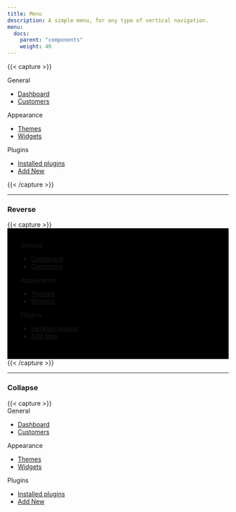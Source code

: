 ```yaml
---
title: Menu
description: A simple menu, for any type of vertical navigation.
menu:
  docs:
    parent: "components"
    weight: 40
---
```


{{< capture >}}
<aside class="menu">
  <div class="menu-group">
    <div class="menu-header">General</div>
    <ul class="menu-list">
      <li><a class="menu-item" href="#">Dashboard</a></li>
      <li><a class="menu-item" href="#">Customers</a></li>
    </ul>
  </div>
  <div class="menu-group">
    <div class="menu-header">Appearance</div>
    <ul class="menu-list">
      <li><a class="menu-item" href="#">Themes</a></li>
      <li><a class="menu-item" href="#">Widgets</a></li>
    </ul>
  </div>
  <div class="menu-group">
    <div class="menu-header">Plugins</div>
    <ul class="menu-list">
      <li><a class="menu-item" href="#">Installed plugins</a></li>
      <li><a class="menu-item" href="#">Add New</a></li>
    </ul>
  </div>
</aside>
{{< /capture >}}

<hr>
<h3 class="cd-title">Reverse</h3>
{{< capture >}}
<div style="background: #000; padding: 30px;">
  <aside class="menu menu-reverse">
    <div class="menu-group">
      <div class="menu-header">General</div>
      <ul class="menu-list">
        <li><a href="#">Dashboard</a></li>
        <li><a href="#">Customers</a></li>
      </ul>
    </div>
    <div class="menu-group">
      <div class="menu-header">Appearance</div>
      <ul class="menu-list">
        <li><a href="#">Themes</a></li>
        <li><a href="#">Widgets</a></li>
      </ul>
    </div>
    <div class="menu-group">
      <div class="menu-header">Plugins</div>
      <ul class="menu-list">
        <li><a href="#">Installed plugins</a></li>
        <li><a href="#">Add New</a></li>
      </ul>
    </div>
  </aside>
</div>
{{< /capture >}}

<hr>
<h3 class="cd-title">Collapse</h3>
{{< capture >}}
<aside class="menu menu-collapse" style="width: 200px;">
  <div class="menu-group">
    <div class="menu-header">
      General
      <i class="menu-collapse-icon icon icon-angle-right"></i>
    </div>
    <ul class="menu-list">
      <li><a href="#">Dashboard</a></li>
      <li><a href="#">Customers</a></li>
    </ul>
  </div>
  <div class="menu-group">
    <div class="menu-header">
      Appearance
      <i class="menu-collapse-icon icon icon-angle-right"></i>
    </div>
    <ul class="menu-list">
      <li><a href="#">Themes</a></li>
      <li><a href="#">Widgets</a></li>
    </ul>
  </div>
  <div class="menu-group">
    <div class="menu-header">
      Plugins
      <i class="menu-collapse-icon icon icon-angle-right"></i>
    </div>
    <ul class="menu-list">
      <li><a href="#">Installed plugins</a></li>
      <li><a href="#">Add New</a></li>
    </ul>
  </div>
</aside>
